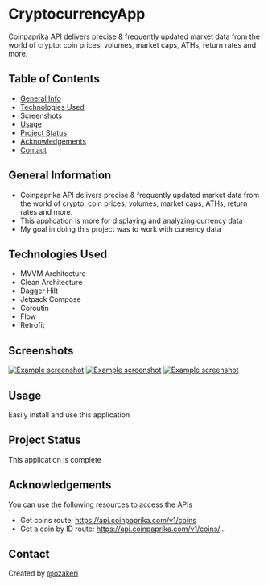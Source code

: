 # CryptocurrencyApp

Coinpaprika API delivers precise & frequently updated market data from the world of crypto: coin prices, volumes, market caps, ATHs, return rates and more.



## Table of Contents
* [General Info](#general-information)
* [Technologies Used](#technologies-used)
* [Screenshots](#screenshots)
* [Usage](#usage)
* [Project Status](#project-status)
* [Acknowledgements](#acknowledgements)
* [Contact](#contact)
<!-- * [License](#license) -->


## General Information
- Coinpaprika API delivers precise & frequently updated market data from the world of crypto: coin prices, volumes, market caps, ATHs, return rates and more.
- This application is more for displaying and analyzing currency data
- My goal in doing this project was to work with currency data
<!-- You don't have to answer all the questions - just the ones relevant to your project. -->


## Technologies Used
- MVVM Architecture
- Clean Architecture
- Dagger Hilt
- Jetpack Compose
- Coroutin
- Flow
- Retrofit

## Screenshots
[![Example screenshot](./img/screenshot.png)](https://raw.githubusercontent.com/ozakeri/CryptocurrencyApp/main/app/Screenshot1.jpg)
[![Example screenshot](./img/screenshot.png)](https://raw.githubusercontent.com/ozakeri/CryptocurrencyApp/main/app/Screenshot2.jpg)
[![Example screenshot](./img/screenshot.png)](https://raw.githubusercontent.com/ozakeri/CryptocurrencyApp/main/app/Screenshot3.jpg)
<!-- If you have screenshots you'd like to share, include them here. -->


## Usage
Easily install and use this application


## Project Status
This application is complete


## Acknowledgements
You can use the following resources to access the APIs
- Get coins route:
https://api.coinpaprika.com/v1/coins
- Get a coin by ID route:
https://api.coinpaprika.com/v1/coins/...


## Contact
Created by [@ozakeri](https://ozakeri.github.io/)


<!-- Optional -->
<!-- ## License -->
<!-- This project is open source and available under the [... License](). -->

<!-- You don't have to include all sections - just the one's relevant to your project -->

